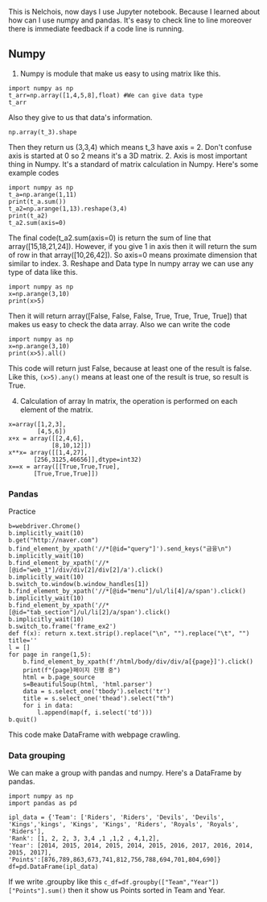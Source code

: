 This is Nelchois, now days I use Jupyter notebook. Because I learned about how can I use numpy and pandas. It's easy to check line to line moreover there is immediate feedback if a code line is running.
## Numpy
1. Numpy is module that make us easy to using matrix like this.
```
import numpy as np
t_arr=np.array([1,4,5,8],float) #We can give data type
t_arr
``` 
Also they give to us that data's information.
```t_3=[[[1,2,5,8],[4,5,6,7],[6,7,8,9]],[[1,2,5,8],[4,5,6,7],[6,7,8,9]],[[1,2,5,8],[4,5,6,7],[6,7,8,9]]]
np.array(t_3).shape
```
Then they return us (3,3,4) which means t_3 have axis = 2. 
Don't confuse axis is started at 0 so 2 means it's a 3D matrix.
2. Axis is most important thing in Numpy. It's a standard of matrix calculation in Numpy. 
Here's some example codes
``` 
import numpy as np
t_a=np.arange(1,11)
print(t_a.sum())
t_a2=np.arange(1,13).reshape(3,4)
print(t_a2)
t_a2.sum(axis=0) 
```
The final code(t_a2.sum(axis=0) is return the sum of line that array([15,18,21,24]). However, if you give 1 in axis then it will return the sum of row in that array([10,26,42]). So axis=0 means proximate dimension that similar to index. 
3. Reshape and Data type
In numpy array we can use any type of data like this.
```
import numpy as np
x=np.arange(3,10)
print(x>5)
```
Then it will return array([False, False, False, True, True, True, True]) that makes us easy to check the data array. Also we can write the code 
```
import numpy as np
x=np.arange(3,10)
print(x>5).all()
```
This code will return just False, because at least one of the result is false. Like this, ```(x>5).any()``` means at least one of the result is true, so result is True.

4. Calculation of array
In matrix, the operation is performed on each element of the matrix.
```
x=array([1,2,3],
        [4,5,6])
x+x = array([[2,4,6],
            [8,10,12]])
x**x= array([[1,4,27],
       [256,3125,46656]],dtype=int32)
x==x = array([[True,True,True],
       [True,True,True]])
```

### Pandas
Practice
```
b=webdriver.Chrome()
b.implicitly_wait(10)
b.get("http://naver.com")
b.find_element_by_xpath('//*[@id="query"]').send_keys("금융\n")
b.implicitly_wait(10)
b.find_element_by_xpath('//*[@id="web_1"]/div/div[2]/div[2]/a').click()
b.implicitly_wait(10)
b.switch_to.window(b.window_handles[1])
b.find_element_by_xpath('//*[@id="menu"]/ul/li[4]/a/span').click()
b.implicitly_wait(10)
b.find_element_by_xpath('//*[@id="tab_section"]/ul/li[2]/a/span').click()
b.implicitly_wait(10)
b.switch_to.frame('frame_ex2')
def f(x): return x.text.strip().replace("\n", "").replace("\t", "")
title=''
l = []
for page in range(1,5):
    b.find_element_by_xpath(f'/html/body/div/div/a[{page}]').click()
    print(f"{page}페이지 진행 중")
    html = b.page_source
    s=BeautifulSoup(html, 'html.parser')
    data = s.select_one('tbody').select('tr')
    title = s.select_one('thead').select("th")
    for i in data:
        l.append(map(f, i.select('td')))
b.quit()
``` 
This code make DataFrame with webpage crawling.

### Data grouping
We can make a group with pandas and numpy.
Here's a DataFrame by pandas.
```
import numpy as np
import pandas as pd

ipl_data = {'Team': ['Riders', 'Riders', 'Devils', 'Devils', 'Kings','kings', 'Kings', 'Kings', 'Riders', 'Royals', 'Royals', 'Riders'],
'Rank': [1, 2, 2, 3, 3,4 ,1 ,1,2 , 4,1,2],
'Year': [2014, 2015, 2014, 2015, 2014, 2015, 2016, 2017, 2016, 2014, 2015, 2017],
'Points':[876,789,863,673,741,812,756,788,694,701,804,690]}
df=pd.DataFrame(ipl_data)
```
If we write .groupby like this ```c_df=df.groupby(["Team","Year"])["Points"].sum()``` then it show us Points sorted in Team and Year.